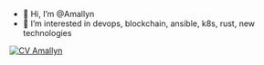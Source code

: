 - 👋 Hi, I’m @Amallyn
- 👀 I’m interested in devops, blockchain, ansible, k8s, rust, new technologies
<!--- - 🌱 I’m currently learning ...
- 💞️ I’m looking to collaborate on devops projects
- 📫 How to reach me ...
--->

[![CV Amallyn](../latexcv/tree/master/docs/media/infographics2_en.png)]([../latexcv/infographics2/en/main.pdf](https://raw.githubusercontent.com/Amallyn/latexcv/master/infographics2/en/main.pdf))

<!---
Amallyn/Amallyn is a ✨ special ✨ repository because its `README.md` (this file) appears on your GitHub profile.
You can click the Preview link to take a look at your changes.
--->
